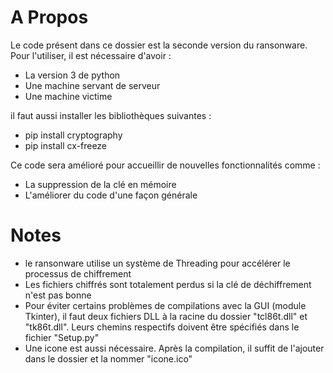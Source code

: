 # A Propos

Le code présent dans ce dossier est la seconde version du ransonware.
Pour l'utiliser, il est nécessaire d'avoir :

* La version 3 de python
* Une machine servant de serveur
* Une machine victime

il faut aussi installer les bibliothèques suivantes :

* pip install cryptography
* pip install cx-freeze


Ce code sera amélioré pour accueillir de nouvelles fonctionnalités comme :

* La suppression de la clé en mémoire
* L'améliorer du code d'une façon générale

# Notes 

* le ransonware utilise un système de Threading pour accélérer le processus de chiffrement
* Les fichiers chiffrés sont totalement perdus si la clé de déchiffrement n'est pas bonne
* Pour éviter certains problèmes de compilations avec la GUI (module Tkinter), il faut deux fichiers DLL à la racine du dossier "tcl86t.dll" et  "tk86t.dll". Leurs chemins respectifs doivent être spécifiés dans le fichier "Setup.py"
* Une icone est aussi nécessaire. Après la compilation, il suffit de l'ajouter dans le dossier et la nommer "icone.ico"
